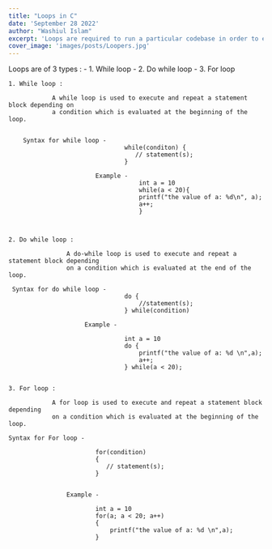 ```yaml
---
title: "Loops in C"
date: 'September 28 2022'
author: "Washiul Islam"
excerpt: 'Loops are required to run a particular codebase in order to execute a certain task'
cover_image: 'images/posts/Loopers.jpg'
---
```


Loops are of 3 types :
    - 1. While loop
    - 2. Do while loop
    - 3. For loop

    1. While loop :

                A while loop is used to execute and repeat a statement block depending on 
                a condition which is evaluated at the beginning of the loop.


        Syntax for while loop -
                                    while(conditon) {
                                       // statement(s);
                                    }
                                    
                            Example -
                                        int a = 10
                                        while(a < 20){
                                        printf("the value of a: %d\n", a);
                                        a++;
                                        }



    2. Do while loop :

                    A do-while loop is used to execute and repeat a statement block depending 
                    on a condition which is evaluated at the end of the loop.

     Syntax for do while loop -
                                    do {
                                        //statement(s);
                                    } while(condition)

                         Example -

                                    int a = 10
                                    do {
                                        printf("the value of a: %d \n",a);
                                        a++;
                                    } while(a < 20);


    3. For loop :

                A for loop is used to execute and repeat a statement block depending 
                on a condition which is evaluated at the beginning of the loop.

    Syntax for For loop -

                            for(condition)
                            {
                               // statement(s);
                            }

                     
                    Example -

                            int a = 10
                            for(a; a < 20; a++)
                            {
                                printf("the value of a: %d \n",a);
                            }